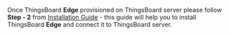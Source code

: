 Once ThingsBoard **Edge** provisioned on ThingsBoard server please follow **Step - 2** from [Installation Guide](/docs/edge/install/installation-options/) - this guide will help you to install ThingsBoard **Edge** and connect it to ThingsBoard server.
